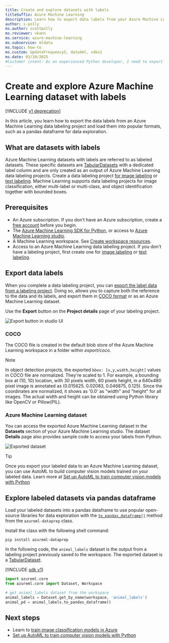 ```yaml
---
title: Create and explore datasets with labels
titleSuffix: Azure Machine Learning
description: Learn how to export data labels from your Azure Machine Learning labeling projects and use them for machine learning tasks.
author: s-polly
ms.author: scottpolly
ms.reviewer: vkann
ms.service: azure-machine-learning
ms.subservice: mldata
ms.topic: how-to
ms.custom: UpdateFrequency5, data4ml, sdkv1
ms.date: 03/10/2025
#Customer intent: As an experienced Python developer, I need to export my data labels and use them for machine learning tasks.
---
```


# Create and explore Azure Machine Learning dataset with labels

[!INCLUDE [v1 deprecation](../includes/sdk-v1-deprecation.md)]

In this article, you learn how to export the data labels from an Azure Machine Learning data labeling project and load them into popular formats, such as a pandas dataframe for data exploration. 

## What are datasets with labels 

Azure Machine Learning datasets with labels are referred to as labeled datasets. These specific datasets are [TabularDatasets](/python/api/azureml-core/azureml.data.tabular_dataset.tabulardataset) with a dedicated label column and are only created as an output of Azure Machine Learning data labeling projects. Create a data labeling project [for image labeling](../how-to-create-image-labeling-projects.md) or [text labeling](../how-to-create-text-labeling-projects.md). Machine Learning supports data labeling projects for image classification, either multi-label or multi-class, and object identification together with bounded boxes.

## Prerequisites

* An Azure subscription. If you don’t have an Azure subscription, create a [free account](https://azure.microsoft.com/pricing/purchase-options/azure-account?cid=msft_learn) before you begin.
* The [Azure Machine Learning SDK for Python](/python/api/overview/azure/ml/intro), or access to [Azure Machine Learning studio](https://ml.azure.com/).
* A Machine Learning workspace. See [Create workspace resources](../quickstart-create-resources.md).
* Access to an Azure Machine Learning data labeling project. If you don't have a labeling project, first create one for [image labeling](../how-to-create-image-labeling-projects.md) or [text labeling](../how-to-create-text-labeling-projects.md).

## Export data labels 

When you complete a data labeling project, you can [export the label data from a labeling project](../how-to-manage-labeling-projects.md#export-the-labels). Doing so, allows you to capture both the reference to the data and its labels, and export them in [COCO format](http://cocodataset.org/#format-data) or as an Azure Machine Learning dataset. 

Use the **Export** button on the **Project details** page of your labeling project.

![Export button in studio UI](./media/how-to-use-labeled-dataset/export-button.png)

### COCO 

 The COCO file is created in the default blob store of the Azure Machine Learning workspace in a folder within *export/coco*. 
 
>[!NOTE]
>In object detection projects, the exported `bbox: [x,y,width,height]` values in COCO file are normalized. They're scaled to 1. For example, a bounding box at (10, 10) location, with 30 pixels width, 60 pixels height, in a 640x480 pixel image is annotated as (0.015625. 0.02083, 0.046875, 0.125). Since the coordinates are normalized, it shows as '0.0' as "width" and "height" for all images. The actual width and height can be obtained using Python library like OpenCV  or Pillow(PIL).

### Azure Machine Learning dataset

You can access the exported Azure Machine Learning dataset in the **Datasets** section of your Azure Machine Learning studio. The dataset **Details** page also provides sample code to access your labels from Python.

![Exported dataset](../media/how-to-create-labeling-projects/exported-dataset.png)

> [!TIP]
> Once you export your labeled data to an Azure Machine Learning dataset, you can use AutoML to build computer vision models trained on your labeled data. Learn more at [Set up AutoML to train computer vision models with Python](../how-to-auto-train-image-models.md)

## Explore labeled datasets via pandas dataframe

Load your labeled datasets into a pandas dataframe to use popular open-source libraries for data exploration with the [`to_pandas_dataframe()`](/python/api/azureml-core/azureml.data.tabulardataset#to-pandas-dataframe-on-error--null---out-of-range-datetime--null--) method from the `azureml-dataprep` class. 

Install the class with the following shell command: 

```shell
pip install azureml-dataprep
```

In the following code, the `animal_labels` dataset is the output from a labeling project previously saved to the workspace.
The exported dataset is a [TabularDataset](/python/api/azureml-core/azureml.data.tabular_dataset.tabulardataset). 

[!INCLUDE [sdk v1](../includes/machine-learning-sdk-v1.md)]

```Python
import azureml.core
from azureml.core import Dataset, Workspace

# get animal_labels dataset from the workspace
animal_labels = Dataset.get_by_name(workspace, 'animal_labels')
animal_pd = animal_labels.to_pandas_dataframe()

```

## Next steps

* Learn to [train image classification models in Azure](../tutorial-train-deploy-notebook.md)
* [Set up AutoML to train computer vision models with Python](../how-to-auto-train-image-models.md)
